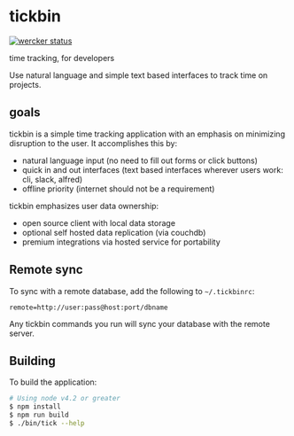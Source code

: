 # tickbin

[![wercker status](https://app.wercker.com/status/8eae7aa26c3f3cf64321d4a37b163f1e/s/master "wercker status")](https://app.wercker.com/project/bykey/8eae7aa26c3f3cf64321d4a37b163f1e)

time tracking, for developers

Use natural language and simple text based interfaces to track time on projects.

## goals
tickbin is a simple time tracking application with an emphasis on minimizing
disruption to the user. It accomplishes this by:

* natural language input (no need to fill out forms or click buttons)
* quick in and out interfaces (text based interfaces wherever users work: cli, slack, alfred)
* offline priority (internet should not be a requirement)

tickbin emphasizes user data ownership:

* open source client with local data storage
* optional self hosted data replication (via couchdb)
* premium integrations via hosted service for portability

## Remote sync

To sync with a remote database, add the following to `~/.tickbinrc`:

```
remote=http://user:pass@host:port/dbname
```

Any tickbin commands you run will sync your database with the remote server.

## Building

To build the application:

```bash
# Using node v4.2 or greater
$ npm install
$ npm run build
$ ./bin/tick --help
```
